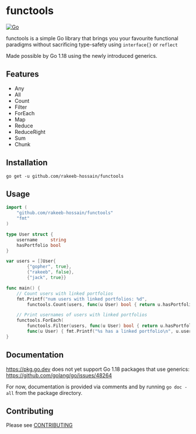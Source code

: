 # functools

[![Go](https://github.com/rakeeb-hossain/functools/actions/workflows/go.yml/badge.svg)](https://github.com/rakeeb-hossain/functools/actions/workflows/go.yml)

functools is a simple Go library that brings you your favourite functional paradigms without sacrificing type-safety using 
`interface{}` or `reflect`

Made possible by Go 1.18 using the newly introduced generics.

## Features
 
- Any
- All
- Count
- Filter
- ForEach
- Map
- Reduce
- ReduceRight
- Sum
- Chunk

## Installation

`go get -u github.com/rakeeb-hossain/functools`

## Usage

```go
import (
    "github.com/rakeeb-hossain/functools"
    "fmt"
)

type User struct {
	username     string
	hasPortfolio bool
}

var users = []User{
		{"gopher", true},
		{"rakeeb", false},
		{"jack", true}}

func main() {
    // Count users with linked portfolios
    fmt.Printf("num users with linked portfolios: %d", 
        functools.Count(users, func(u User) bool { return u.hasPortfolio }))

    // Print usernames of users with linked portfolios
    functools.ForEach(
        functools.Filter(users, func(u User) bool { return u.hasPortfolio }),
        func(u User) { fmt.Printf("%s has a linked portfolio\n", u.username) })
}
```

## Documentation

https://pkg.go.dev does not yet support Go 1.18 packages that use generics: https://github.com/golang/go/issues/48264

For now, documentation is provided via comments and by running `go doc -all` from the package directory. 

## Contributing

Please see [CONTRIBUTING](CONTRIBUTING.md)
